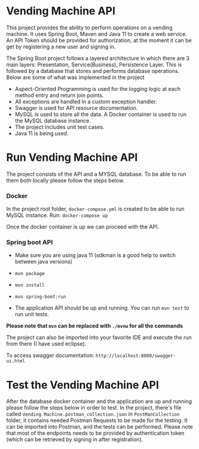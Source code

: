 # Vending Machine API

This project provides the ability to perform operations on a vending machine. It uses Spring Boot, Maven and Java 11 to create a web service. An API Token should be provided for authorization, at the moment it can be get by registering a new user and signing in. 

The Spring Boot project follows a layered architecture in which there are 3 main layers: Presentation, Service(Business), Persistence Layer. This is followed by a database that stores and performs database operations. 
Below are some of what was implemented in the project
-   Aspect-Oriented Programming is used for the logging logic at each method entry and return join points.
-   All exceptions are handled in a custom exception handler.
-   Swagger is used for API resource documentation.
-   MySQL is used to store all the data. A Docker container is used to run the MySQL database instance.
-   The project includes unit test cases.
-   Java 11 is being used.

# Run Vending Machine API

The project consists of the API and a MYSQL database. To be able to run them both locally please follow the steps below.

### Docker

In the project root folder,  `docker-compose.yml`  is created to be able to run MySQL instance.
Run:  `docker-compose up`

Once the docker container is up we can proceed with the API.

### Spring boot API

-  Make sure you are using java 11 (sdkman is a good help to switch between java versions)
-   `mvn package`
-   `mvn install`
-   `mvn spring-boot:run`

-   The application API should be up and running. You can run  `mvn test`  to run unit tests.

**Please note that  `mvn`  can be replaced with  `./mvnw`  for all the commands**

The project can also be imported into your favorite IDE and execute the run from there (I have used eclipse).

To access swagger documentation:  `http://localhost:8080/swagger-ui.html`

# Test the Vending Machine API
  
After the database docker container and the application are up and running please follow the steps below in order to test. In the project, there's file called `Vending Machine.postman_collection.json` in `PostManCollection` folder, it contains needed Postman Requests to be made for the testing. It can be imported into Postman, and the tests can be performed. Please note that most of the endpoints needs to be provided by authentication token (which can be retrieved by signing in after registration).
  